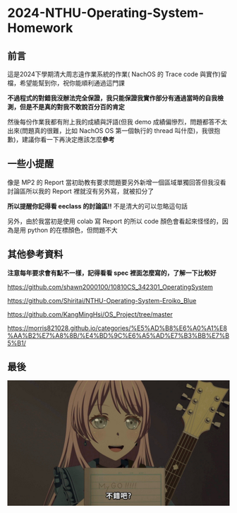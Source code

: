 # 2024-NTHU-Operating-System-Homework
## 前言
這是2024下學期清大周志遠作業系統的作業( NachOS 的 Trace code 與實作)留檔，希望能幫到你，祝你能順利通過這門課

**不過程式的對錯我沒辦法完全保證，我只能保證我實作部分有通過當時的自我檢測，但是不是真的對我不敢說百分百的肯定**

然後每份作業我都有附上我的成績與評語(但我 demo 成績偏慘烈，問題都答不太出來(問題真的很難，比如 NachOS OS 第一個執行的 thread 叫什麼)，我很抱歉)，建議你看一下再決定應該怎麼**參考**
## 一些小提醒
像是 MP2 的 Report 當初助教有要求問題要另外新增一個區域單獨回答但我沒看討論區所以我的 Report 裡就沒有另外寫，就被扣分了

**所以提醒你記得看 eeclass 的討論區!!**
不是清大的可以忽略這句話

另外，由於我當初是使用 colab 寫 Report 的所以 code 顏色會看起來怪怪的，因為是用 python 的在標顏色，但問題不大
## 其他參考資料
**注意每年要求會有點不一樣，記得看看 spec 裡面怎麼寫的，了解一下比較好**

https://github.com/shawn2000100/10810CS_342301_OperatingSystem

https://github.com/Shiritai/NTHU-Operating-System-Eroiko_Blue

https://github.com/KangMingHsi/OS_Project/tree/master

https://morris821028.github.io/categories/%E5%AD%B8%E6%A0%A1%E8%AA%B2%E7%A8%8B/%E4%BD%9C%E6%A5%AD%E7%B3%BB%E7%B5%B1/

## 最後
![MYGO 不錯吧](MYGO!!!.jpeg "還在GO")